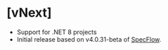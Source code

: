 # [vNext]

* Support for .NET 8 projects
* Initial release based on v4.0.31-beta of [SpecFlow](https://github.com/SpecFlowOSS/SpecFlow/).
